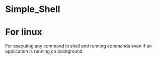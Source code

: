 # Simple_Shell
# For linux
For executing any command in shell and running commands even if an application is running on background 

